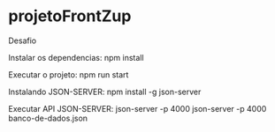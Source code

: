 # projetoFrontZup
Desafio

Instalar os dependencias:
npm install

Executar o projeto:
npm run start

Instalando JSON-SERVER:
npm install -g json-server

Executar API JSON-SERVER:
json-server -p 4000 json-server -p 4000 banco-de-dados.json
